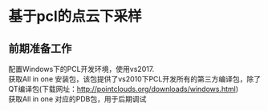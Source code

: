基于pcl的点云下采样
===
前期准备工作
----
配置Windows下的PCL开发环境，使用vs2017.<br>
获取All in one 安装包，该包提供了vs2010下PCL开发所有的第三方编译包，除了QT编译包(下载网址：http://pointclouds.org/downloads/windows.html)<br>
获取All in one 对应的PDB包，用于后期调试<br>
